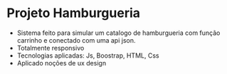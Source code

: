 # Projeto Hamburgueria

- Sistema feito para simular um catalogo de hamburgueria com função carrinho e conectado com uma api json.
- Totalmente responsivo
- Tecnologias aplicadas: Js, Boostrap, HTML, Css
- Aplicado noções de ux design
